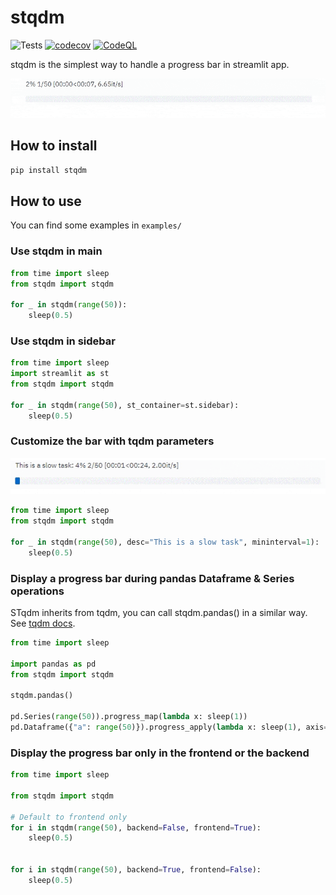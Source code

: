 # stqdm
![Tests](https://github.com/Wirg/stqdm/workflows/Tests/badge.svg)
[![codecov](https://codecov.io/gh/Wirg/stqdm/branch/main/graph/badge.svg?token=YeHnzpfMty)](https://codecov.io/gh/Wirg/stqdm)
[![CodeQL](https://github.com/Wirg/stqdm/actions/workflows/codeql-analysis.yml/badge.svg)](https://github.com/Wirg/stqdm/actions/workflows/codeql-analysis.yml)

stqdm is the simplest way to handle a progress bar in streamlit app.

![demo gif](https://raw.githubusercontent.com/Wirg/stqdm/main/assets/demo.gif)

## How to install

```sh
pip install stqdm
```

## How to use

You can find some examples in `examples/`

### Use stqdm in main
```python
from time import sleep
from stqdm import stqdm

for _ in stqdm(range(50)):
    sleep(0.5)
```

### Use stqdm in sidebar
```python
from time import sleep
import streamlit as st
from stqdm import stqdm

for _ in stqdm(range(50), st_container=st.sidebar):
    sleep(0.5)
```

### Customize the bar with tqdm parameters

![demo gif](https://raw.githubusercontent.com/Wirg/stqdm/main/assets/demo_with_custom_params.gif)

```python
from time import sleep
from stqdm import stqdm

for _ in stqdm(range(50), desc="This is a slow task", mininterval=1):
    sleep(0.5)
```

### Display a progress bar during pandas Dataframe & Series operations
STqdm inherits from tqdm, you can call stqdm.pandas() in a similar way. See [tqdm docs](https://github.com/tqdm/tqdm#pandas-integration).
```python
from time import sleep

import pandas as pd
from stqdm import stqdm

stqdm.pandas()

pd.Series(range(50)).progress_map(lambda x: sleep(1))
pd.Dataframe({"a": range(50)}).progress_apply(lambda x: sleep(1), axis=1)
```

### Display the progress bar only in the frontend or the backend

```python
from time import sleep

from stqdm import stqdm

# Default to frontend only
for i in stqdm(range(50), backend=False, frontend=True):
    sleep(0.5)


for i in stqdm(range(50), backend=True, frontend=False):
    sleep(0.5)
```

